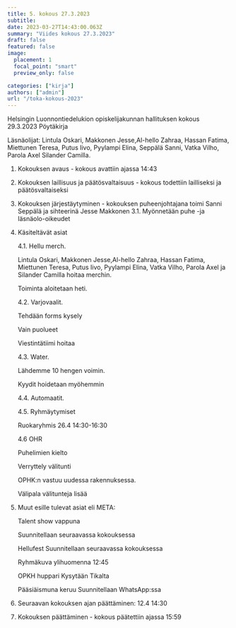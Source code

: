 ```yaml
---
title: 5. kokous 27.3.2023
subtitle: 
date: 2023-03-27T14:43:00.063Z
summary: "Viides kokous 27.3.2023"
draft: false
featured: false
image:
  placement: 1
  focal_point: "smart"
  preview_only: false

categories: ["kirja"]
authors: ["admin"]
url: "/toka-kokous-2023"
---
```

Helsingin Luonnontiedelukion opiskelijakunnan hallituksen kokous 29.3.2023
Pöytäkirja

Läsnäolijat: Lintula Oskari, Makkonen Jesse,Al-hello Zahraa, Hassan Fatima, Miettunen Teresa, Putus Iivo, Pyylampi Elina, Seppälä Sanni, Vatka Vilho, Parola Axel Silander Camilla.

1. Kokouksen avaus - kokous avattiin ajassa 14:43

2. Kokouksen laillisuus ja päätösvaltaisuus - kokous todettiin lailliseksi ja
päätösvaltaiseksi

3. Kokouksen järjestäytyminen - kokouksen puheenjohtajana toimi Sanni Seppälä  ja sihteerinä Jesse Makkonen
    3.1. Myönnetään puhe -ja läsnäolo-oikeudet

4. Käsiteltävät asiat

    4.1. Hellu merch.

    Lintula Oskari, Makkonen Jesse,Al-hello Zahraa,  Hassan Fatima, Miettunen Teresa, Putus Iivo, Pyylampi Elina, Vatka Vilho, Parola Axel ja Silander Camilla hoitaa merchin.

    Toiminta aloitetaan heti.

    4.2. Varjovaalit.

    Tehdään forms kysely

    Vain puolueet

    Viestintätiimi hoitaa

    4.3. Water.

    Lähdemme 10 hengen voimin.

    Kyydit hoidetaan myöhemmin

    4.4. Automaatit.

    4.5. Ryhmäytymiset

    Ruokaryhmis 26.4 14:30-16:30

    4.6 OHR

    Puhelimien kielto

    Verryttely välitunti

    OPHK:n vastuu uudessa rakennuksessa.

    Välipala välitunteja lisää

5. Muut esille tulevat asiat eli META:

    Talent show vappuna

    Suunnitellaan seuraavassa kokouksessa

    Hellufest
    Suunnitellaan seuraavassa kokouksessa

    Ryhmäkuva
    ylihuomenna 12:45

    OPKH huppari
    Kysytään Tikalta

    Pääsiäismuna keruu
    Suunnitellaan WhatsApp:ssa

6. Seuraavan kokouksen ajan päättäminen: 12.4 14:30

7. Kokouksen päättäminen - kokous päätettiin ajassa 15:59
